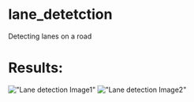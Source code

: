 # lane_detetction

Detecting lanes on a road 

# Results:
!["Lane detection Image1"](https://github.com/sbperceptron/Lane-detection/blob/master/lane_detection.png)
!["Lane detection Image2"](https://github.com/sbperceptron/Lane-detection/blob/master/lane_detection1.png)
